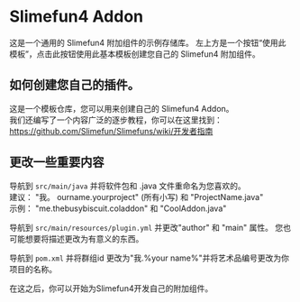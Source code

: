 # Slimefun4 Addon
这是一个通用的 Slimefun4 附加组件的示例存储库。 左上方是一个按钮“使用此模板”，点击此按钮使用此基本模板创建您自己的 Slimefun4 附加组件。

## 如何创建您自己的插件。
这是一个模板仓库，您可以用来创建自己的 Slimefun4 Addon。<br> 我们还编写了一个内容广泛的逐步教程，你可以在这里找到：<br> https://github.com/Slimefun/Slimefuns/wiki/开发者指南

## 更改一些重要内容
导航到 `src/main/java` 并将软件包和 .java 文件重命名为您喜欢的。<br> 建议： "我。 ourname.yourproject" (所有小写) 和 "ProjectName.java"<br> 示例： "me.thebusybiscuit.coladdon" 和 "CoolAddon.java"

导航到 `src/main/resources/plugin.yml` 并更改"author" 和 "main" 属性。 您也可能想要将描述更改为有意义的东西。

导航到 `pom.xml` 并将群组id 更改为"我.%your name%"并将艺术品编号更改为你项目的名称。

在这之后，你可以开始为Slimefun4开发自己的附加组件。
